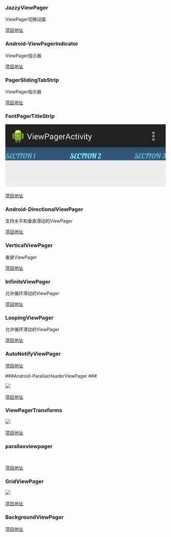 ### JazzyViewPager ###
ViewPager切换动画

[项目地址](https://github.com/jfeinstein10/JazzyViewPager)

### Android-ViewPagerIndicator ###

ViewPager指示器

[项目地址](https://github.com/JakeWharton/Android-ViewPagerIndicator/)

### PagerSlidingTabStrip ###

ViewPager指示器

[项目地址]( https://github.com/astuetz/PagerSlidingTabStrip)

### FontPagerTitleStrip ###

![](https://github.com/Alexrs95/FontPagerTitleStrip/raw/master/IMG_20140531_205042.jpg)

[项目地址](https://github.com/Alexrs95/FontPagerTitleStrip)


### Android-DirectionalViewPager ###

支持水平和垂直滑动的ViewPager

[项目地址](https://github.com/JakeWharton/Android-DirectionalViewPager)

### VerticalViewPager ###

垂直ViewPager

[项目地址](https://github.com/LambergaR/VerticalViewPager)


### InfiniteViewPager ###

允许循环滑动的ViewPager

[项目地址](https://github.com/antonyt/InfiniteViewPager)

### LoopingViewPager ###

允许循环滑动的ViewPager

[项目地址](https://github.com/imbryk/LoopingViewPager)

### AutoNotifyViewPager ###

[项目地址](https://github.com/VenomVendor/AutoNotifyViewPager)


###Android-ParallaxHeaderViewPager  ###

![](https://github.com/kmshack/Android-ParallaxHeaderViewPager/raw/master/screen.png)

[项目地址](https://github.com/kmshack/Android-ParallaxHeaderViewPager)


### ViewPagerTransforms ###

![](https://camo.githubusercontent.com/8dabc7f764609bd8fbe9a7c594251e0e5d20ebdc/687474703a2f2f692e696d6775722e636f6d2f72766845326e732e676966)

[项目地址](https://github.com/ToxicBakery/ViewPagerTransforms)

### parallaxviewpager ###

![]()

[项目地址](https://github.com/andraskindler/parallaxviewpager)

### GridViewPager ###

![](https://camo.githubusercontent.com/e6523106882ba44ae41e9fd1b95c1a4b701015b6/68747470733a2f2f7261772e6769746875622e636f6d2f3130393032313031372f477269645669657750616765722f6d61737465722f73637265656e73686f74732f30332e706e67)

[项目地址](https://github.com/109021017/GridViewPager)

### BackgroundViewPager ###

[项目地址](https://github.com/MoshDev/BackgroundViewPager)

